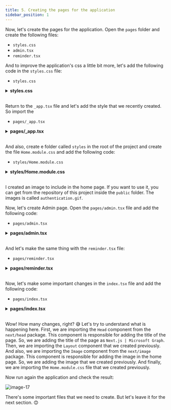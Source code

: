 ```yaml
---
title: 5. Creating the pages for the application
sidebar_position: 1
---
```


Now, let's create the pages for the application. Open the `pages` folder and create the following files:

- `styles.css`
- `admin.tsx`
- `reminder.tsx`

And to improve the application's css a little bit more, let's add the following code in the `styles.css` file:

- `styles.css`

<details><summary><b>styles.css</b></summary>
<br/>

```css
body {
  font-family: ui-sans-serif, system-ui, -apple-system, BlinkMacSystemFont,
    'Segoe UI', Roboto, 'Helvetica Neue', Arial, 'Noto Sans', sans-serif,
    'Apple Color Emoji', 'Segoe UI Emoji', 'Segoe UI Symbol', 'Noto Color Emoji';
  padding: 0 1rem 1rem 1rem;
  max-width: 100%;
  height: auto;
  margin: 0 auto;
  background: #fff;
  color: #333;
}

li,
p {
  line-height: 1.5rem;
}

a {
  font-weight: 500;
}

hr {
  border: 1px solid #ddd;
}

iframe {
  background: #ccc;
  border: 1px solid #ccc;
  height: 10rem;
  width: 100%;
  border-radius: 0.5rem;
  filter: invert(1);
}
```

</details>
<br/>

Return to the `_app.tsx` file and let's add the style that we recently created. So import the 

- `pages/_app.tsx`

<details><summary><b>pages/_app.tsx</b></summary>
<br/>

```tsx
import './styles.css';

(... some code here ...)
```

</details>
<br/>

And also, create e folder called `styles` in the root of the project and create the file `Home.module.css` and add the following code:

- `styles/Home.module.css`

<details><summary><b>styles/Home.module.css</b></summary>
<br/>

```css
.container {
  min-height: 50vh;
  display: flex;
  flex-direction: column;
  justify-content: center;
  align-items: center;
}

.main {
  flex: 1;
  display: flex;
  flex-direction: column;
  justify-content: center;
  align-items: center;
}

.title {
  margin: 5% 0;
  line-height: 1.15;
  font-size: 2rem;
  margin-bottom: 2rem;
  text-align: center;
}
```

</details>
<br/>

I created an image to include in the home page. If you want to use it, you can get from the repository of this project inside the `public` folder. The images is called `authentication.gif`.

Now, let's create Admin page. Open the `pages/admin.tsx` file and add the following code:

- `pages/admin.tsx`

<details><summary><b>pages/admin.tsx</b></summary>
<br/>

```tsx
import { useSession } from 'next-auth/react';
import Layout from '../components/Layout/layout';

export default function Page() {
  const { data } = useSession();

  return (
    <Layout>
      <h1>Admin Page</h1>
      <p>Only admin users can see this page.</p>
      <pre>{JSON.stringify(data, null, 2)}</pre>
    </Layout>
  );
}
```

</details>
<br/>

And let's make the same thing with the `reminder.tsx` file:

- `pages/reminder.tsx`

<details><summary><b>pages/reminder.tsx</b></summary>
<br/>

```tsx
import { useSession } from 'next-auth/react';
import Layout from '../components/Layout/layout';

export default function ReminderPage() {
  const { data } = useSession();

  return (
    <Layout>
      <h1>Reminder Page</h1>
      <p>Only admin users can see this page.</p>
      <pre>{JSON.stringify(data, null, 2)}</pre>
    </Layout>
  );
}
```

</details>
<br/>

Now, let's make some important changes in the `index.tsx` file and add the following code:

* `pages/index.tsx`

<details><summary><b>pages/index.tsx</b></summary>
<br/>

```tsx
import Head from 'next/head';
import Layout from '../components/Layout/layout';
import Image from 'next/image';
import authenticationImage from '../public/images/authentication.gif';
import styles from '../styles/Home.module.css';

export default function IndexPage() {
  return (
    <Layout>
      <div className={styles.container}>
        <Head>
          <title>Next.js | Microsoft Graph</title>
        </Head>
        <main className={styles.main}>
          <h1>Take a Break Reminder App</h1>
          <h4>
            A step by step tutorial how you can use Microsoft Graph with
            Next.js!
          </h4>
          <div>
            <Image
              priority={true}
              src={authenticationImage}
              width={560}
              height={315}
              alt='a clock image with a reminder'
            />
          </div>
        </main>
      </div>
    </Layout>
  );
}
```

</details>
<br/>

Wow! How many changes, right? 😅 Let's try to understand what is happening here. First, we are importing the `Head` component from the `next/head` package. This component is responsible for adding the title of the page. So, we are adding the title of the page as `Next.js | Microsoft Graph`. Then, we are importing the `Layout` component that we created previously. And also, we are importing the `Image` component from the `next/image` package. This component is responsible for adding the image in the home page. So, we are adding the image that we created previously. And finally, we are importing the `Home.module.css` file that we created previously.

Now run again the application and check the result:

![image-17](/img/authentication-workshop/image-17.jpg "Authentication Application")

There's some important files that we need to create. But let's leave it for the next section. 😊